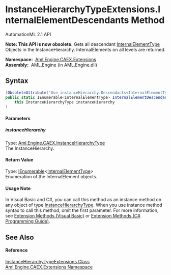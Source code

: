 InstanceHierarchyTypeExtensions.InternalElementDescendants Method
=================================================================
AutomationML 2.1 API

**Note: This API is now obsolete.**
Gets all descendant [InternalElementType][1] Objects in the InstanceHierarchy. InternalElements on all levels are returned.

  **Namespace:**  [Aml.Engine.CAEX.Extensions][2]  
  **Assembly:**  AML.Engine (in AML.Engine.dll)

Syntax
------

```csharp
[ObsoleteAttribute("Use instanceHierarchy.Descendants<InternalElementType> instead.")]
public static IEnumerable<InternalElementType> InternalElementDescendants(
	this InstanceHierarchyType instanceHierarchy
)
```

#### Parameters

##### *instanceHierarchy*
Type: [Aml.Engine.CAEX.InstanceHierarchyType][3]  
The InstanceHierarchy.

#### Return Value
Type: [IEnumerable][4]&lt;[InternalElementType][1]>  
 Enumeration of the InternalElement objects. 
#### Usage Note
In Visual Basic and C#, you can call this method as an instance method on any object of type [InstanceHierarchyType][3]. When you use instance method syntax to call this method, omit the first parameter. For more information, see [Extension Methods (Visual Basic)][5] or [Extension Methods (C# Programming Guide)][6].

See Also
--------

#### Reference
[InstanceHierarchyTypeExtensions Class][7]  
[Aml.Engine.CAEX.Extensions Namespace][2]  

[1]: ../../Aml.Engine.CAEX/InternalElementType/README.md
[2]: ../README.md
[3]: ../../Aml.Engine.CAEX/InstanceHierarchyType/README.md
[4]: https://docs.microsoft.com/dotnet/api/system.collections.generic.ienumerable-1
[5]: https://docs.microsoft.com/dotnet/visual-basic/programming-guide/language-features/procedures/extension-methods
[6]: https://docs.microsoft.com/dotnet/csharp/programming-guide/classes-and-structs/extension-methods
[7]: README.md
[8]: https://www.automationml.org
[9]: ../../icons/logoShade.png